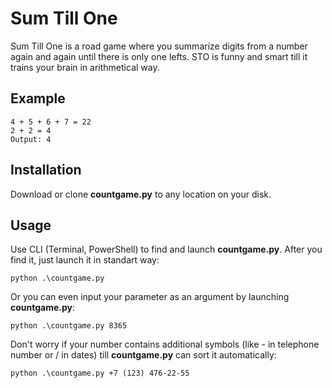 # Sum Till One

Sum Till One is a road game where you summarize digits from a number again and again until there is only one lefts. STO is funny and smart till it trains your brain in arithmetical way.

## Example

```Input: 4567 \n
4 + 5 + 6 + 7 = 22
2 + 2 = 4
Output: 4
```

## Installation

Download or clone **countgame.py** to any location on your disk.

## Usage
Use CLI (Terminal, PowerShell) to find and launch **countgame.py**. After you find it, just launch it in standart way:

```shell
python .\countgame.py
```

Or you can even input your parameter as an argument by launching **countgame.py**:

```shell
python .\countgame.py 8365
```

Don't worry if your number contains additional symbols (like - in telephone number or / in dates) till **countgame.py** can sort it automatically:

```shell
python .\countgame.py +7 (123) 476-22-55
```
